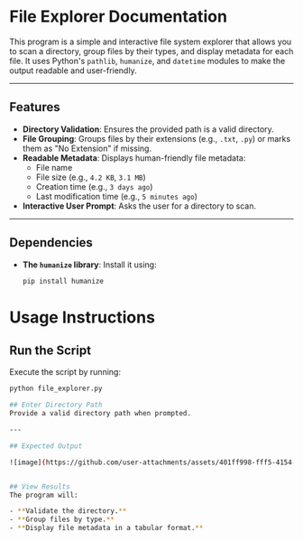 # File Explorer Documentation

This program is a simple and interactive file system explorer that allows you to scan a directory, group files by their types, and display metadata for each file. It uses Python's `pathlib`, `humanize`, and `datetime` modules to make the output readable and user-friendly.

---

## Features
- **Directory Validation**: Ensures the provided path is a valid directory.
- **File Grouping**: Groups files by their extensions (e.g., `.txt`, `.py`) or marks them as "No Extension" if missing.
- **Readable Metadata**: Displays human-friendly file metadata:
  - File name
  - File size (e.g., `4.2 KB`, `3.1 MB`)
  - Creation time (e.g., `3 days ago`)
  - Last modification time (e.g., `5 minutes ago`)
- **Interactive User Prompt**: Asks the user for a directory to scan.

---

## Dependencies
- **The `humanize` library**: Install it using:
  ```bash
  pip install humanize

# Usage Instructions

## Run the Script
Execute the script by running:

```bash
python file_explorer.py

## Enter Directory Path
Provide a valid directory path when prompted.

---

## Expected Output

![image](https://github.com/user-attachments/assets/401ff998-fff5-4154-8cd0-4014af49216e)


## View Results
The program will:

- **Validate the directory.**
- **Group files by type.**
- **Display file metadata in a tabular format.**
